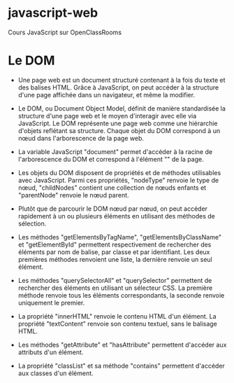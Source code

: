 # javascript-web
Cours JavaScript sur OpenClassRooms

# Le DOM

* Une page web est un document structuré contenant à la fois du texte et des balises HTML. Grâce à JavaScript, on peut accéder à la structure d'une page affichée dans un navigateur, et même la modifier.

* Le DOM, ou Document Object Model, définit de manière standardisée la structure d'une page web et le moyen d'interagir avec elle via JavaScript. Le DOM représente une page web comme une hiérarchie d'objets reflétant sa structure. Chaque objet du DOM correspond à un nœud dans l'arborescence de la page web.

* La variable JavaScript "document" permet d'accéder à la racine de l'arborescence du DOM et correspond à l'élément "<html>" de la page.

* Les objets du DOM disposent de propriétés et de méthodes utilisables avec JavaScript. Parmi ces propriétés, "nodeType" renvoie le type de nœud, "childNodes" contient une collection de nœuds enfants et "parentNode" renvoie le nœud parent.

* Plutôt que de parcourir le DOM nœud par nœud, on peut accéder rapidement à un ou plusieurs éléments en utilisant des méthodes de sélection.

* Les méthodes "getElementsByTagName", "getElementsByClassName" et "getElementById" permettent respectivement de rechercher des éléments par nom de balise, par classe et par identifiant. Les deux premières méthodes renvoient une liste, la dernière renvoie un seul élément.

* Les méthodes "querySelectorAll" et "querySelector" permettent de rechercher des éléments en utilisant un sélecteur CSS. La première méthode renvoie tous les éléments correspondants, la seconde renvoie uniquement le premier.

* La propriété "innerHTML" renvoie le contenu HTML d'un élément. La propriété "textContent" renvoie son contenu textuel, sans le balisage HTML.

* Les méthodes "getAttribute" et "hasAttribute" permettent d'accéder aux attributs d'un élément.

* La propriété "classList" et sa méthode "contains" permettent d'accéder aux classes d'un élément.
